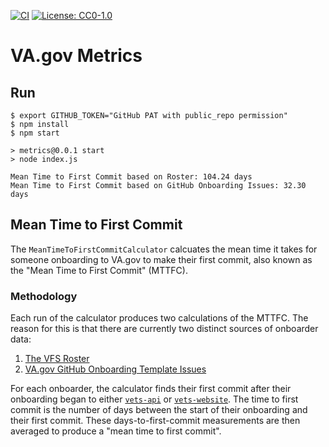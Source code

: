 [![CI](https://github.com/p-ssanders/va-gov-metrics/actions/workflows/ci.yml/badge.svg)](https://github.com/p-ssanders/va-gov-metrics/actions/workflows/ci.yml)
[![License: CC0-1.0](https://img.shields.io/badge/License-CC0_1.0-lightgrey.svg)](LICENSE)

# VA.gov Metrics

## Run

    $ export GITHUB_TOKEN="GitHub PAT with public_repo permission"
    $ npm install
    $ npm start

    > metrics@0.0.1 start
    > node index.js

    Mean Time to First Commit based on Roster: 104.24 days
    Mean Time to First Commit based on GitHub Onboarding Issues: 32.30 days

## Mean Time to First Commit

The `MeanTimeToFirstCommitCalculator` calcuates the mean time it takes for someone onboarding to VA.gov to make their first commit, also known as the "Mean Time to First Commit" (MTTFC).

### Methodology

Each run of the calculator produces two calculations of the MTTFC. The reason for this is that there are currently two distinct sources of onboarder data:

1.  [The VFS Roster](https://docs.google.com/spreadsheets/d/11dpCJjhs007uC6CWJI6djy3OAvjB8rHB65m0Yj8HXIw/edit?usp=sharing)
1.  [VA.gov GitHub Onboarding Template Issues](https://github.com/department-of-veterans-affairs/va.gov-team/issues?q=is%3Aissue+label%3Aplatform-orientation+is%3Aall)

For each onboarder, the calculator finds their first commit after their onboarding began to either [`vets-api`](https://github.com/department-of-veterans-affairs/vets-api) or [`vets-website`](https://github.com/department-of-veterans-affairs/vets-website). The time to first commit is the number of days between the start of their onboarding and their first commit. These days-to-first-commit measurements are then averaged to produce a "mean time to first commit".

